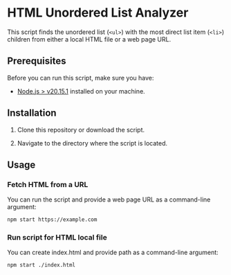 # HTML Unordered List Analyzer

This script finds the unordered list (`<ul>`) with the most direct list item (`<li>`) children from either a local HTML file or a web page URL.

## Prerequisites

Before you can run this script, make sure you have:

-   [Node.js > v20.15.1](https://nodejs.org) installed on your machine.

## Installation

1. Clone this repository or download the script.

2. Navigate to the directory where the script is located.

## Usage

### Fetch HTML from a URL

You can run the script and provide a web page URL as a command-line argument:

```bash
npm start https://example.com
```

### Run script for HTML local file

You can create index.html and provide path as a command-line argument:

```bash
npm start ./index.html
```
